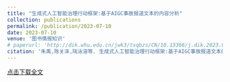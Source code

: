 ```yaml
---
title: "生成式人工智能治理行动框架:基于AIGC事故报道文本的内容分析"
collection: publications
permalink: /publication/2023-07-10
date: 2023-07-10
venue: '图书情报知识'
# paperurl: 'http://dik.whu.edu.cn/jwk3/tsqbzs/CN/10.13366/j.dik.2023.04.041'
citation: '朱禹,陈关泽,陆泳溶等. 生成式人工智能治理行动框架:基于AIGC事故报道文本的内容分析[J].图书情报知识,2023,40(04):41-51.DOI:10.13366/j.dik.2023.04.041.'
---
```


[点击下载全文](http://dik.whu.edu.cn/jwk3/tsqbzs/CN/article/openArticlePDF.jsp?id=6132)


<!-- 引用本文: 朱禹,陈关泽,陆泳溶等.生成式人工智能治理行动框架:基于AIGC事故报道文本的内容分析[J].图书情报知识,2023,40(04):41-51.DOI:10.13366/j.dik.2023.04.041. -->